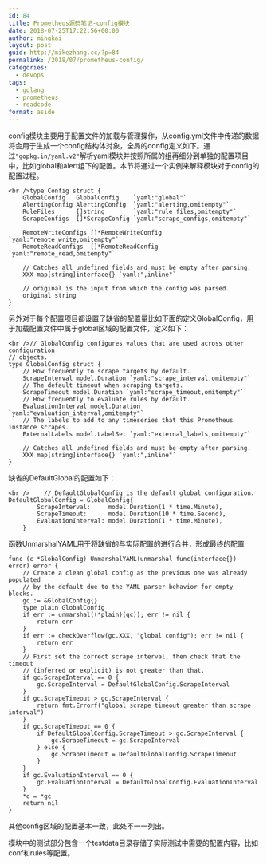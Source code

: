 ```yaml
---
id: 84
title: Prometheus源码笔记-config模块
date: 2018-07-25T17:22:56+00:00
author: mingkai
layout: post
guid: http://mikezhang.cc/?p=84
permalink: /2018/07/prometheus-config/
categories:
  - devops
tags:
  - golang
  - prometheus
  - readcode
format: aside
---
```

config模块主要用于配置文件的加载与管理操作，从config.yml文件中传递的数据将会用于生成一个config结构体对象，全局的config定义如下。通过`"gopkg.in/yaml.v2"`解析yaml模块并按照所属的组再细分到单独的配置项目中，比如global和alert组下的配置。本节将通过一个实例来解释模块对于config的配置过程。

    <br />type Config struct {
        GlobalConfig   GlobalConfig    `yaml:"global"`
        AlertingConfig AlertingConfig  `yaml:"alerting,omitempty"`
        RuleFiles      []string        `yaml:"rule_files,omitempty"`
        ScrapeConfigs  []*ScrapeConfig `yaml:"scrape_configs,omitempty"`
    
        RemoteWriteConfigs []*RemoteWriteConfig `yaml:"remote_write,omitempty"`
        RemoteReadConfigs  []*RemoteReadConfig  `yaml:"remote_read,omitempty"`
    
        // Catches all undefined fields and must be empty after parsing.
        XXX map[string]interface{} `yaml:",inline"`
    
        // original is the input from which the config was parsed.
        original string
    }
    

另外对于每个配置项目都设置了缺省的配置量比如下面的定义GlobalConfig，用于加载配置文件中属于global区域的配置文件，定义如下：

    <br />// GlobalConfig configures values that are used across other configuration
    // objects.
    type GlobalConfig struct {
        // How frequently to scrape targets by default.
        ScrapeInterval model.Duration `yaml:"scrape_interval,omitempty"`
        // The default timeout when scraping targets.
        ScrapeTimeout model.Duration `yaml:"scrape_timeout,omitempty"`
        // How frequently to evaluate rules by default.
        EvaluationInterval model.Duration `yaml:"evaluation_interval,omitempty"`
        // The labels to add to any timeseries that this Prometheus instance scrapes.
        ExternalLabels model.LabelSet `yaml:"external_labels,omitempty"`
    
        // Catches all undefined fields and must be empty after parsing.
        XXX map[string]interface{} `yaml:",inline"`
    }
    
    

缺省的DefaultGlobal的配置如下：

    <br />    // DefaultGlobalConfig is the default global configuration.
    DefaultGlobalConfig = GlobalConfig{
            ScrapeInterval:     model.Duration(1 * time.Minute),
            ScrapeTimeout:      model.Duration(10 * time.Second),
            EvaluationInterval: model.Duration(1 * time.Minute),
        }
    
    
    

函数UnmarshalYAML用于将缺省的与实际配置的进行合并，形成最终的配置

    func (c *GlobalConfig) UnmarshalYAML(unmarshal func(interface{}) error) error {
        // Create a clean global config as the previous one was already populated
        // by the default due to the YAML parser behavior for empty blocks.
        gc := &GlobalConfig{}
        type plain GlobalConfig
        if err := unmarshal((*plain)(gc)); err != nil {
            return err
        }
        if err := checkOverflow(gc.XXX, "global config"); err != nil {
            return err
        }
        // First set the correct scrape interval, then check that the timeout
        // (inferred or explicit) is not greater than that.
        if gc.ScrapeInterval == 0 {
            gc.ScrapeInterval = DefaultGlobalConfig.ScrapeInterval
        }
        if gc.ScrapeTimeout > gc.ScrapeInterval {
            return fmt.Errorf("global scrape timeout greater than scrape interval")
        }
        if gc.ScrapeTimeout == 0 {
            if DefaultGlobalConfig.ScrapeTimeout > gc.ScrapeInterval {
                gc.ScrapeTimeout = gc.ScrapeInterval
            } else {
                gc.ScrapeTimeout = DefaultGlobalConfig.ScrapeTimeout
            }
        }
        if gc.EvaluationInterval == 0 {
            gc.EvaluationInterval = DefaultGlobalConfig.EvaluationInterval
        }
        *c = *gc
        return nil
    }
    

其他config区域的配置基本一致，此处不一一列出。

模块中的测试部分包含一个testdata目录存储了实际测试中需要的配置内容，比如conf和rules等配置。
